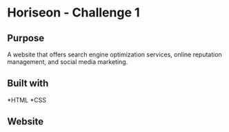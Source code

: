 # Horiseon - Challenge 1

## Purpose
A website that offers search engine optimization services, online reputation management, and social media marketing.

## Built with 
*HTML
*CSS

## Website
